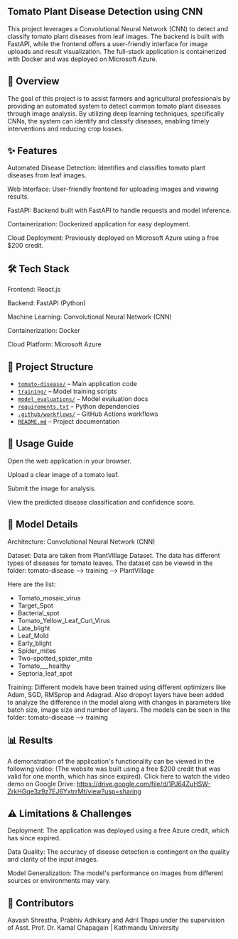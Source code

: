 ## Tomato Plant Disease Detection using CNN ##
This project leverages a Convolutional Neural Network (CNN) to detect and classify tomato plant diseases from leaf images. The backend is built with FastAPI, while the frontend offers a user-friendly interface for image uploads and result visualization. The full-stack application is containerized with Docker and was deployed on Microsoft Azure.

## 📖 Overview ##
The goal of this project is to assist farmers and agricultural professionals by providing an automated system to detect common tomato plant diseases through image analysis. By utilizing deep learning techniques, specifically CNNs, the system can identify and classify diseases, enabling timely interventions and reducing crop losses.

## ✨ Features ##
Automated Disease Detection: Identifies and classifies tomato plant diseases from leaf images.

Web Interface: User-friendly frontend for uploading images and viewing results.

FastAPI: Backend built with FastAPI to handle requests and model inference.

Containerization: Dockerized application for easy deployment.

Cloud Deployment: Previously deployed on Microsoft Azure using a free $200 credit.

## 🛠️ Tech Stack ##
Frontend: React.js

Backend: FastAPI (Python)

Machine Learning: Convolutional Neural Network (CNN)

Containerization: Docker

Cloud Platform: Microsoft Azure

## 📁 Project Structure ##

- [`tomato-disease/`](./tomato-disease) – Main application code
- [`training/`](./training) – Model training scripts
- [`model_evaluations/`](./model_evaluations) – Model evaluation docs
- [`requirements.txt`](./requirements.txt) – Python dependencies
- [`.github/workflows/`](./.github/workflows) – GitHub Actions workflows
- [`README.md`](./README.md) – Project documentation

## 🚀 Usage Guide ##
Open the web application in your browser.

Upload a clear image of a tomato leaf.

Submit the image for analysis.

View the predicted disease classification and confidence score.

## 🧠 Model Details ##
Architecture: Convolutional Neural Network (CNN)

Dataset: Data are taken from PlantVIllage Dataset. The data has different types of diseases for tomato leaves. The dataset can be viewed in the folder: tomato-disease --> training --> PlantVillage

Here are the list:

- Tomato_mosaic_virus  
- Target_Spot  
- Bacterial_spot  
- Tomato_Yellow_Leaf_Curl_Virus  
- Late_blight  
- Leaf_Mold  
- Early_blight  
- Spider_mites  
- Two-spotted_spider_mite  
- Tomato___healthy  
- Septoria_leaf_spot


Training: Different models have been trained using different optimizers like Adam, SGD, RMSprop and Adagrad. Also dropoyt layers have been added to analyze the difference in the model along with changes in parameters like batch size, image size and number of layers. The models can be seen in the folder: tomato-disease --> training

## 📊 Results ##
A demonstration of the application's functionality can be viewed in the following video:
(The website was built using a free $200 credit that was valid for one month, which has since expired).
Click here to watch the video demo on Google Drive: https://drive.google.com/file/d/1PJ64ZuHSW-ZrkHGqe3z9z7EJ6YxtrrMt/view?usp=sharing

## ⚠️ Limitations & Challenges ##
Deployment: The application was deployed using a free Azure credit, which has since expired.

Data Quality: The accuracy of disease detection is contingent on the quality and clarity of the input images.

Model Generalization: The model's performance on images from different sources or environments may vary.

## 👥 Contributors ##
Aavash Shrestha, Prabhiv Adhikary and Adril Thapa under the supervision of Asst. Prof. Dr. Kamal Chapagain | Kathmandu University




